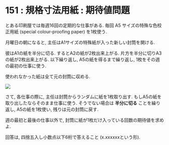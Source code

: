 # 151 : 規格寸法用紙 : 期待値問題

とある印刷屋では毎週16回の定期的な仕事がある. 毎回 A5 サイズの特殊な色校正用紙 \(special colour-proofing paper\) を1枚使う.

月曜日の朝になると, 主任はA1サイズの特殊紙が入った新しい封筒を開ける.

彼はA1の紙を半分に切る. するとA2の紙が2枚出来上がる. 片方を半分に切りA3の紙が2枚出来上がる. 以下繰り返し, A5の紙を得るまで繰り返し, 1枚をその週の最初の仕事に使う.

使われなかった紙は全て元の封筒に収める.

![](https://projecteuler.net/project/images/p151.png)

さて, 各仕事の際に, 主任は封筒からランダムに紙を1枚取り出す. もしA5の紙を取り出したならそのまま仕事に使う. そうでない場合は **半分に切る** ことを繰り返し, A5の紙を1枚使い, 残りは元の封筒に戻す.

週の最初と最後の仕事以外で, 封筒に紙が1枚だけ入っている回数の期待値を求めよ.

回答は, 四捨五入し小数点以下6桁で答えること \(x.xxxxxxという形\).

